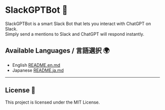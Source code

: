 # SlackGPTBot 👾

SlackGPTBot is a smart Slack Bot that lets you interact with ChatGPT on Slack.<br>
Simply send a mentions to Slack and ChatGPT will respond instantly.

## Available Languages / 言語選択 🌍

- English  [README.en.md](/README.en.md)
- Japanese [README.ja.md](/README.ja.md)

---

## License 📄
This project is licensed under the MIT License.